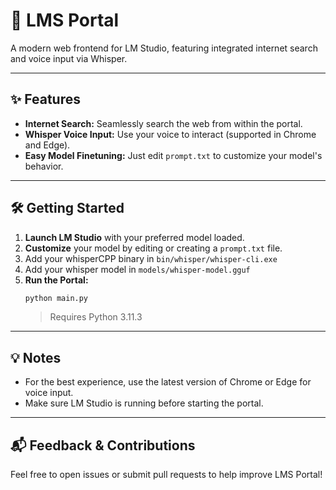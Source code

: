 # 🚀 LMS Portal

A modern web frontend for LM Studio, featuring integrated internet search and voice input via Whisper.

---

## ✨ Features

- **Internet Search:** Seamlessly search the web from within the portal.
- **Whisper Voice Input:** Use your voice to interact (supported in Chrome and Edge).
- **Easy Model Finetuning:** Just edit `prompt.txt` to customize your model's behavior.

---

## 🛠️ Getting Started

1. **Launch LM Studio** with your preferred model loaded.
2. **Customize** your model by editing or creating a `prompt.txt` file.
3. Add your whisperCPP binary in `bin/whisper/whisper-cli.exe`
4. Add your whisper model in `models/whisper-model.gguf`
5. **Run the Portal:**
   ```sh
   python main.py
   ```
   > Requires Python 3.11.3

---

## 💡 Notes

- For the best experience, use the latest version of Chrome or Edge for voice input.
- Make sure LM Studio is running before starting the portal.

---

## 📬 Feedback & Contributions

Feel free to open issues or submit pull requests to help improve LMS Portal!
